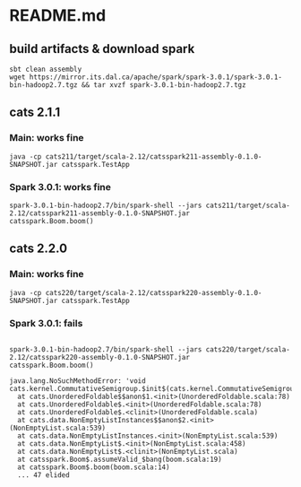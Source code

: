 # README.md

## build artifacts & download spark
```
sbt clean assembly
wget https://mirror.its.dal.ca/apache/spark/spark-3.0.1/spark-3.0.1-bin-hadoop2.7.tgz && tar xvzf spark-3.0.1-bin-hadoop2.7.tgz
```


## cats 2.1.1

### Main: works fine

```
java -cp cats211/target/scala-2.12/catsspark211-assembly-0.1.0-SNAPSHOT.jar catsspark.TestApp
```


### Spark 3.0.1: works fine

```
spark-3.0.1-bin-hadoop2.7/bin/spark-shell --jars cats211/target/scala-2.12/catsspark211-assembly-0.1.0-SNAPSHOT.jar
catsspark.Boom.boom()
```

## cats 2.2.0

### Main: works fine

```
java -cp cats220/target/scala-2.12/catsspark220-assembly-0.1.0-SNAPSHOT.jar catsspark.TestApp
```

### Spark 3.0.1: fails

```

spark-3.0.1-bin-hadoop2.7/bin/spark-shell --jars cats220/target/scala-2.12/catsspark220-assembly-0.1.0-SNAPSHOT.jar
catsspark.Boom.boom()
```

```
java.lang.NoSuchMethodError: 'void cats.kernel.CommutativeSemigroup.$init$(cats.kernel.CommutativeSemigroup)'
  at cats.UnorderedFoldable$$anon$1.<init>(UnorderedFoldable.scala:78)
  at cats.UnorderedFoldable$.<init>(UnorderedFoldable.scala:78)
  at cats.UnorderedFoldable$.<clinit>(UnorderedFoldable.scala)
  at cats.data.NonEmptyListInstances$$anon$2.<init>(NonEmptyList.scala:539)
  at cats.data.NonEmptyListInstances.<init>(NonEmptyList.scala:539)
  at cats.data.NonEmptyList$.<init>(NonEmptyList.scala:458)
  at cats.data.NonEmptyList$.<clinit>(NonEmptyList.scala)
  at catsspark.Boom$.assumeValid_$bang(boom.scala:19)
  at catsspark.Boom$.boom(boom.scala:14)
  ... 47 elided
  ```




  
